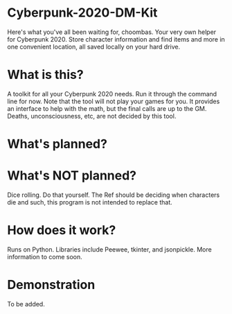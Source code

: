 # Cyberpunk-2020-DM-Kit

Here's what you've all been waiting for, choombas. Your very own helper for Cyberpunk 2020. Store character information and find items and more in one convenient location, all saved locally on your hard drive.

# What is this?
A toolkit for all your Cyberpunk 2020 needs. Run it through the command line for now.
Note that the tool will not play your games for you. It provides an interface to help with the math, but the final calls are up to the GM. Deaths, unconsciousness, etc, are not decided by this tool.

# What's planned?

# What's NOT planned?
Dice rolling. Do that yourself.
The Ref should be deciding when characters die and such, this program is not intended to replace that.

# How does it work?
Runs on Python. Libraries include Peewee, tkinter, and jsonpickle. More information to come soon.

# Demonstration
To be added.
